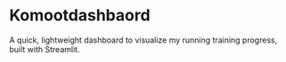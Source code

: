 # Komootdashbaord
A quick, lightweight dashboard to visualize my running training progress, built with Streamlit.

